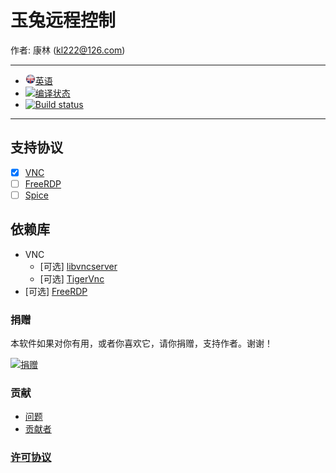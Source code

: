 # 玉兔远程控制

作者: 康林 (kl222@126.com)

-----------------------------------------------------------------------

- [<img src="Resource/Image/English.png" alt="英语" title="英语" width="16" height="16" />英语](README.md)
- [![编译状态](https://travis-ci.org/KangLin/RabbitRemoteControl.svg?branch=master)](https://travis-ci.org/KangLin/RabbitRemoteControl)
- [![Build status](https://ci.appveyor.com/api/projects/status/jai7jf3xr2vb44q8?svg=true)](https://ci.appveyor.com/project/KangLin/rabbitremotecontrol)

-----------------------------------------------------------------------

## 支持协议
- [x] [VNC](https://github.com/rfbproto/rfbproto)
- [ ] [FreeRDP](https://github.com/FreeRDP/FreeRDP/wiki/Reference-Documentation)
- [ ] [Spice](https://www.spice-space.org/)

## 依赖库
- VNC
  + [可选] [libvncserver](https://github.com/LibVNC/libvncserver)
  + [可选] [TigerVnc](https://github.com/KangLin/tigervnc)
- [可选] [FreeRDP](https://github.com/FreeRDP/FreeRDP)

### 捐赠
本软件如果对你有用，或者你喜欢它，请你捐赠，支持作者。谢谢！
 
[![捐赠](https://gitee.com/kl222/RabbitCommon/raw/master/Src/Resource/image/Contribute.png "捐赠")](https://gitee.com/kl222/RabbitCommon/raw/master/Src/Resource/image/Contribute.png "捐赠") 

### 贡献

- [问题](https://github.com/KangLin/RabbitRemoteControl/issues)
- [贡献者](https://github.com/KangLin/RabbitRemoteControl/graphs/contributors)

### [许可协议](License.md "License.md")
